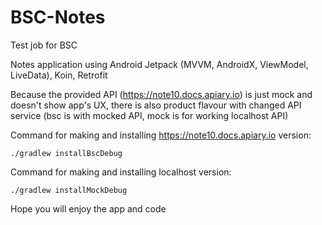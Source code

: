 # BSC-Notes
Test job for BSC

Notes application using Android Jetpack (MVVM, AndroidX, ViewModel, LiveData), Koin, Retrofit

Because the provided API (https://note10.docs.apiary.io) is just mock and doesn't show app's UX, there is also product flavour with changed API service (bsc is with mocked API, mock is for working localhost API)

Command for making and installing https://note10.docs.apiary.io version:
```
./gradlew installBscDebug
```

Command for making and installing localhost version:
```
./gradlew installMockDebug
```

Hope you will enjoy the app and code


